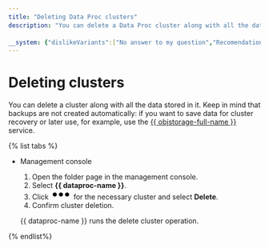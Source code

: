 ```yaml
---
title: "Deleting Data Proc clusters"
description: "You can delete a Data Proc cluster along with all the data stored in it. Keep in mind that backups are not created automatically – if you want to save data for cluster recovery or later use, for example, use the Yandex Object Storage service."

__system: {"dislikeVariants":["No answer to my question","Recomendations didn't help","The content doesn't match title","Other"]}
---
```



# Deleting clusters

You can delete a cluster along with all the data stored in it. Keep in mind that backups are not created automatically: if you want to save data for cluster recovery or later use, for example, use the [{{ objstorage-full-name }}](https://cloud.yandex.com/services/storage) service.

{% list tabs %}

- Management console
    1. Open the folder page in the management console.
    1. Select **{{ dataproc-name }}**.
    1. Click ![image](../../_assets/options.svg) for the necessary cluster and select **Delete**.
    1. Confirm cluster deletion.

    {{ dataproc-name }} runs the delete cluster operation.

{% endlist%}

